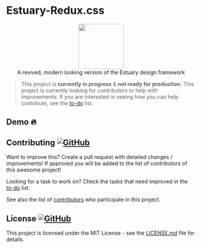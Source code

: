# Estuary-Redux.css


<p align="center">

  <img width="120" src="https://user-images.githubusercontent.com/86180097/182456561-ee7e1084-38a1-4aba-a70f-511cdae549c3.png" />
  <br>
A revived, modern looking version of the Estuary design framework
</p>






> This project is <b>currently in progress</b> &  <b>not ready for production</b>. This project is currently looking for contributors to help with improvements. If you are interested in seeing how you can help contribute, see the [to-do](.github/to-do.md) list.
  
  
  
## Demo :fire:


## Contributing <a href="https://github.com/MarketingPipeline/Awesome-Repo-Template/graphs/contributors"> ![GitHub](https://img.shields.io/github/contributors/MarketingPipeline/Awesome-Repo-Template) </a>

Want to improve this? Create a pull request with detailed changes / improvements! If approved you will be added to the list of contributors of this awesome project!


Looking for a task to work on? Check the tasks that need improved in the [to-do](https://github.com/MarketingPipeline/Markdown-Tag/blob/main/to-do.md) list.


See also the list of
[contributors](https://github.com/MarketingPipeline/Markdown-Tag/graphs/contributors) who
participate in this project.




## License  <a href="LICENSE"> ![GitHub](https://img.shields.io/badge/License--MIT-aa8d2?logo=opensourceinitiative&logoColor=fff) </a>


This project is licensed under the MIT License - see the
[LICENSE.md](https://github.com/MarketingPipeline/Markdown-Tag/blob/main/LICENSE) file for
details.
